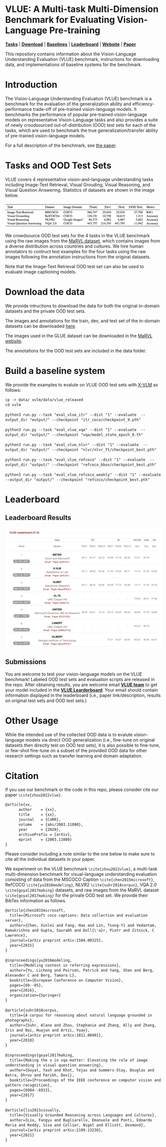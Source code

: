 # VLUE: A Multi-task Multi-Dimension Benchmark for Evaluating Vision-Language Pre-training

[**Tasks**](#tasks-and-OOD-test-sets) | [**Download**](#download-the-data) |
[**Baselines**](#build-a-baseline-system) |
[**Leaderboard**](https://vlue-benchmark.github.io/leaderboard.html) |
[**Website**](https://vlue-benchmark.github.io) |
[**Paper**](https://arxiv.org/pdf/2205.xxxx.pdf) 

This repository contains information about the Vision-Language Understanding Evaluation (VLUE) benchmark, instructions for downloading data, and
implementations of baseline systems for the benchmark.

# Introduction

The Vision-Language Understanding Evaluation (VLUE) benchmark is a benchmark for the evaluation of the generalization ability and efficiency-performance trade-off of pre-trained vision-language models. It benchmarks the performance of popular pre-trained vision-language models on representative Vision-Language tasks and also provides a suite of newly croudsourced out-of-distribution (OOD) test sets for each of the tasks, which are used to benchmark the true generalization/transfer ability of pre-trained vision-language models.

For a full description of the benchmark, see [the paper](https://arxiv.org/abs/2205.xxxx).

# Tasks and OOD Test Sets

VLUE covers 4 representative vision-and-language understanding tasks including Image-Text Retrieval, Visual Grouding, Visual Reasoning, and Visual Question Answering. Statistics of datasets are shown in the image below.

![Statistics of datasets in VLUE](vlue_tasks.png)

We crowdsource OOD test sets for the 4 tasks in the VLUE benchmark using the raw images from the [MaRVL dataset](https://marvl-challenge.github.io), which contains images from a diverse distribution across countries and cultures. We hire human annotators to contruct test examples for the four tasks using the raw images following the annotation instructions from the original datasets.  

Note that the Image-Text Retrieval OOD test set can also be used to evaluate image captioning models.  

# Download the data

We provide intructions to download the data for both the original in-domain datasets and the private OOD test sets.

The images and annotations for the train, dev, and test set of the in-domain datasets can be downloaded [here](https://drive.google.com/file/d/1XFz1Vtz7MCBLn4_1QEojhFJ5Iw3eH3X4/view?usp=sharing).

The images used in the GLUE dataset can be downloaded in the [MaRVL website](https://marvl-challenge.github.io/download).

The annotations for the OOD test sets are included in the data folder.


# Build a baseline system

We provide the examples to evalute on VLUE OOD test sets with [X-VLM](https://github.com/zengyan-97/X-VLM) as follows: 
```angular2html
cp -r data/ xvlm/data/vlue_released
cd xvlm

python3 run.py --task "eval_vlue_itr" --dist "1" --evaluate  --output_dir "output/" --checkpoint "itr_coco/checkpoint_9.pth"

python3 run.py --task "eval_vlue_vqa" --dist "1" --evaluate  --output_dir "output/" --checkpoint "vqa/model_state_epoch_9.th"

python3 run.py --task "eval_vlue_nlvr" --dist "1" --evaluate  --output_dir "output/" --checkpoint "nlvr/nlvr_ft/checkpoint_best.pth"

python3 run.py --task "eval_vlue_refcoco" --dist "1" --evaluate  --output_dir "output/" --checkpoint "refcoco_bbox/checkpoint_best.pth"

python3 run.py --task "eval_vlue_refcoco_weakly" --dist "1" --evaluate  --output_dir "output/" --checkpoint "refcoco/checkpoint_best.pth"
```



# Leaderboard

## Leaderboard Results

![VLUE Leaderboard](VLUE_leaderboard.png)


## Submissions

You are welcome to test your vision-language models on the VLUE benchmark! Labeled OOD test sets and evaluation scripts are released in the repo. After obtaining results, you are welcome email [**VLUE team**](wcszhou@outlook.com) to get your model included in the [**VLUE Learderboard**](https://vlue-benchmark.github.io/VLUE-website/leaderboard.html). Your email should contain information displayed in the leaderboard (i.e., paper link/description, results on original test sets and OOD test sets.)  

# Other Usage

While the intended use of the collected OOD data is to evalute vision-language models via direct OOD generalization (i.e., fine-tune on original datasets then directly test on OOD test sets), it is also possible to fine-tune, or few-shot fine-tune on a subset of the provided OOD data for other research settings such as transfer learning and domain adaptation.

# Citation

If you use our benchmark or the code in this repo, please consider cite our paper `\cite{zhou2022vlue}`.
```
@article{xx,
      author    = {xx},
      title     = {xx},
      journal   = {CoRR},
      volume    = {abs/2003.11080},
      year      = {2020},
      archivePrefix = {arXiv},
      eprint    = {2003.11080}
}
```
Please consider including a note similar to the one below to make sure to cite all the individual datasets in your paper.

We experiment on the VLUE benchmark `\cite{zhou2022vlue}`, a multi-task multi-dimension benchmark for visual-language understanding evaluation consisting of data from the MSCOCO Caption `\cite{chen2015microsoft}`, RefCOCO `\cite{yu2016modeling}`, NLVR2 `\cite{suhr2018corpus}`, VQA 2.0 `\cite{goyal2017making}` datasets, and raw images from the MaRVL dataset `\cite{goyal2017making}` for the private OOD test set.  We provide their BibTex information as follows.
```
@article{chen2015microsoft,
  title={Microsoft coco captions: Data collection and evaluation server},
  author={Chen, Xinlei and Fang, Hao and Lin, Tsung-Yi and Vedantam, Ramakrishna and Gupta, Saurabh and Doll{\'a}r, Piotr and Zitnick, C Lawrence},
  journal={arXiv preprint arXiv:1504.00325},
  year={2015}
}

@inproceedings{yu2016modeling,
  title={Modeling context in referring expressions},
  author={Yu, Licheng and Poirson, Patrick and Yang, Shan and Berg, Alexander C and Berg, Tamara L},
  booktitle={European Conference on Computer Vision},
  pages={69--85},
  year={2016},
  organization={Springer}
}

@article{suhr2018corpus,
  title={A corpus for reasoning about natural language grounded in photographs},
  author={Suhr, Alane and Zhou, Stephanie and Zhang, Ally and Zhang, Iris and Bai, Huajun and Artzi, Yoav},
  journal={arXiv preprint arXiv:1811.00491},
  year={2018}
}

@inproceedings{goyal2017making,
  title={Making the v in vqa matter: Elevating the role of image understanding in visual question answering},
  author={Goyal, Yash and Khot, Tejas and Summers-Stay, Douglas and Batra, Dhruv and Parikh, Devi},
  booktitle={Proceedings of the IEEE conference on computer vision and pattern recognition},
  pages={6904--6913},
  year={2017}
}

@article{liu2021visually,
  title={Visually Grounded Reasoning across Languages and Cultures},
  author={Liu, Fangyu and Bugliarello, Emanuele and Ponti, Edoardo Maria and Reddy, Siva and Collier, Nigel and Elliott, Desmond},
  journal={arXiv preprint arXiv:2109.13238},
  year={2021}
}
```
